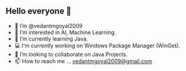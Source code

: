 ## Hello everyone 👋
- 🙂 I’m @vedantmgoyal2009
- 👀 I’m interested in AI, Machine Learning.
- 🌱 I’m currently learning Java.
- 💻 I'm currently working on Windows Package Manager (WinGet).
- 💞️ I’m looking to collaborate on Java Projects.
- 📫 How to reach me ... vedantmgoyal2009@gmail.com

